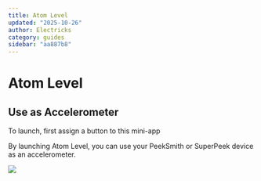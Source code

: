 ```yaml
---
title: Atom Level
updated: "2025-10-26"
author: Electricks
category: guides
sidebar: "aa887b8"
---
```


# Atom Level

## Use as Accelerometer

To launch, first assign a button to this mini-app

By launching Atom Level, you can use your PeekSmith or SuperPeek device as an accelerometer. 

![](https://electricks.info/wp-content/uploads/2024/07/atomlevel-1024x768.jpg)